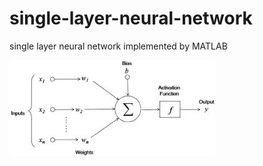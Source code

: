 # single-layer-neural-network
single layer neural network implemented by MATLAB

![alt text](https://raw.githubusercontent.com/saalimon/single-layer-neural-network/master/SNN.jpeg)
